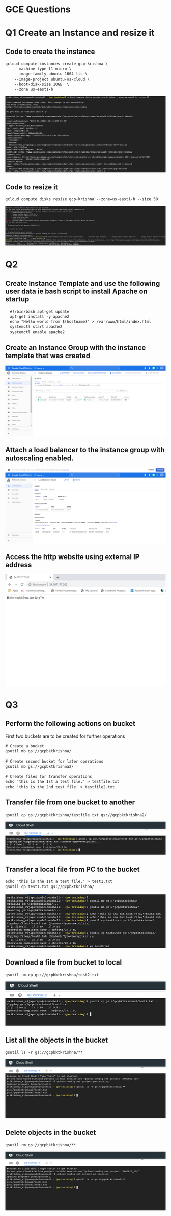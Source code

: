 # GCE Questions
# Q1 Create an Instance and resize it

## Code to create the instance

```
gcloud compute instances create gcp-krishna \
    --machine-type f1-micro \
    --image-family ubuntu-1604-lts \
    --image-project ubuntu-os-cloud \
    --boot-disk-size 10GB  \
    --zone us-east1-b
```
![Image](https://github.com/Sri-krishna98/test/blob/master/GCE/Q1/Q1-2.PNG?raw=true)
## Code to resize it
```
gcloud compute disks resize gcp-krishna --zone=us-east1-b --size 50
```
![Image](https://github.com/Sri-krishna98/test/blob/master/GCE/Q1/Q1.PNG?raw=true)

# Q2
## Create Instance Template and use the following user data ie bash script to install Apache on startup
```
  #!/bin/bash apt-get update 
  apt-get install -y apache2 
  echo "Hello world from $(hostname)" > /var/www/html/index.html 
  systemctl start apache2 
  systemctl enable apache2
```

## Create an Instance Group with the instance template that was created

![Image](https://github.com/Sri-krishna98/test/blob/master/GCE/Q2/Q21.PNG?raw=true)

## Attach a load balancer to the instance group with autoscaling enabled.
![Image](https://github.com/Sri-krishna98/test/blob/master/GCE/Q2/Q22.PNG?raw=true)

## Access the http website using external IP address
![Image](https://github.com/Sri-krishna98/test/blob/master/GCE/Q2/Q23.PNG?raw=true)

# Q3
## Perform the following actions on bucket
First two buckets are to be created for further operations
```
# Create a bucket
gsutil mb gs://gcpbktkrishna/

# Create second bucket for later operations
gsutil mb gs://gcpbktkrishna2/

# Create files for transfer operations
echo 'this is the 1st a test file.' > testfile.txt
echo 'this is the 2nd test file' > testfile2.txt
```
## Transfer file from one bucket to another
```
gsutil cp gs://gcpbktkrishna/testfile.txt gs://gcpbktkrishna2/
```
![Image](https://github.com/Sri-krishna98/test/blob/master/GCE/Q3/Q3a.PNG?raw=true)

## Transfer a local file from PC to the bucket
```
echo 'this is the 1st a test file.' > test1.txt
gsutil cp test1.txt gs://gcpbktkrishna/
```
![Image](https://github.com/Sri-krishna98/test/blob/master/GCE/Q3/Q3b.PNG?raw=true)

## Download a file from bucket to local
```
gsutil -m cp gs://gcpbktkrishna/test2.txt
```
![Image](https://github.com/Sri-krishna98/test/blob/master/GCE/Q3/Q3c.PNG?raw=true)
## List all the objects in the bucket
```
gsutil ls -r gs://gcpbktkrishna/**
```
![Image](https://github.com/Sri-krishna98/test/blob/master/GCE/Q3/Q3d.PNG?raw=true)

## Delete objects in the bucket
```
gsutil rm gs://gcpbktkrishna/**
```
![Image](https://github.com/Sri-krishna98/test/blob/master/GCE/Q3/Q3d.PNG?raw=true)


